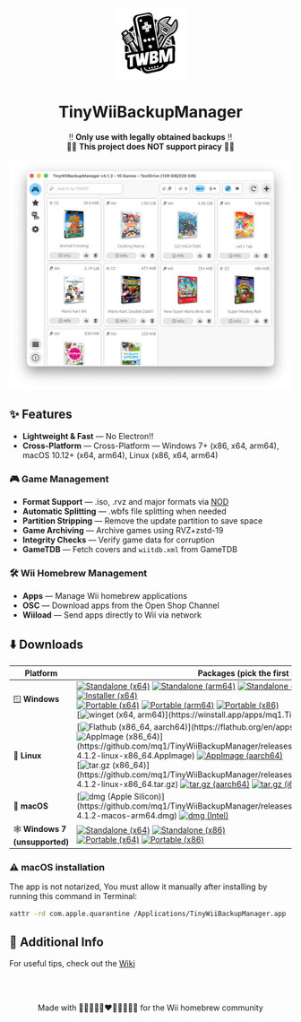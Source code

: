 <p align="center">
  <img alt="TinyWiiBackupManager Logo" width="128" src="assets/TinyWiiBackupManager.png">
</p>

<h1 align="center">TinyWiiBackupManager</h1>

<p align="center">
  ‼️ <strong>Only use with legally obtained backups</strong> ‼️<br>
  🏴‍☠️ <strong>This project does NOT support piracy</strong> 🏴‍☠️
</p>

<p align="center">
  <img alt="App Screenshot" src="assets/screenshot.png">
</p>

## ✨ Features

- **Lightweight & Fast** — No Electron!!
- **Cross-Platform** — Cross-Platform — Windows 7+ (x86, x64, arm64), macOS 10.12+ (x64, arm64), Linux (x86, x64, arm64)

### 🎮 **Game Management**

- **Format Support** — .iso, .rvz and major formats via [NOD](https://github.com/encounter/nod)
- **Automatic Splitting** — .wbfs file splitting when needed
- **Partition Stripping** — Remove the update partition to save space
- **Game Archiving** — Archive games using RVZ+zstd-19
- **Integrity Checks** — Verify game data for corruption
- **GameTDB** — Fetch covers and `wiitdb.xml` from GameTDB

### 🛠️ **Wii Homebrew Management**

- **Apps** — Manage Wii homebrew applications
- **OSC** — Download apps from the Open Shop Channel
- **Wiiload** — Send apps directly to Wii via network

## ⬇️ Downloads

| Platform | Packages (pick the first if unsure) |
|----------|------------------|
| 🪟 **Windows** | [![Standalone (x64)](https://img.shields.io/badge/Standalone_(x64)-v4.1.2-lightblue)](https://github.com/mq1/TinyWiiBackupManager/releases/download/4.1.2/TinyWiiBackupManager-4.1.2-windows-x64.zip) [![Standalone (arm64)](https://img.shields.io/badge/Standalone_(arm64)-v4.1.2-lightblue)](https://github.com/mq1/TinyWiiBackupManager/releases/download/4.1.2/TinyWiiBackupManager-4.1.2-windows-arm64.zip) [![Standalone (x86)](https://img.shields.io/badge/Standalone_(x86)-v4.1.2-lightblue)](https://github.com/mq1/TinyWiiBackupManager/releases/download/4.1.2/TinyWiiBackupManager-4.1.2-windows-x86.zip)<br>[![Installer (x64)](https://img.shields.io/badge/Installer_(x64)-v4.1.2-lightblue)](https://github.com/mq1/TinyWiiBackupManager/releases/download/4.1.2/TinyWiiBackupManager-4.1.2-windows-x64-setup.exe)<br>[![Portable (x64)](https://img.shields.io/badge/Portable_(x64)-v4.1.2-lightblue)](https://github.com/mq1/TinyWiiBackupManager/releases/download/4.1.2/TinyWiiBackupManager-4.1.2-windows-x64-portable.zip) [![Portable (arm64)](https://img.shields.io/badge/Portable_(arm64)-v4.1.2-lightblue)](https://github.com/mq1/TinyWiiBackupManager/releases/download/4.1.2/TinyWiiBackupManager-4.1.2-windows-arm64-portable.zip) [![Portable (x86)](https://img.shields.io/badge/Portable_(x86)-v4.1.2-lightblue)](https://github.com/mq1/TinyWiiBackupManager/releases/download/4.1.2/TinyWiiBackupManager-4.1.2-windows-x86-portable.zip)<br>[![winget (x64, arm64)](https://img.shields.io/winget/v/mq1.TinyWiiBackupManager?label=winget%20(x64,%20arm64))](https://winstall.app/apps/mq1.TinyWiiBackupManager) |
| 🐧 **Linux** | [![Flathub (x86_64, aarch64)](https://img.shields.io/flathub/v/it.mq1.TinyWiiBackupManager?label=Flathub%20(x86_64,%20aarch64))](https://flathub.org/en/apps/it.mq1.TinyWiiBackupManager)<br>[![AppImage (x86_64)](https://img.shields.io/badge/AppImage_(x86__64)-v4.1.2-green)](https://github.com/mq1/TinyWiiBackupManager/releases/download/4.1.2/TinyWiiBackupManager-4.1.2-linux-x86_64.AppImage) [![AppImage (aarch64)](https://img.shields.io/badge/AppImage_(aarch64)-v4.1.2-green)](https://github.com/mq1/TinyWiiBackupManager/releases/download/4.1.2/TinyWiiBackupManager-4.1.2-linux-aarch64.AppImage)<br>[![tar.gz (x86_64)](https://img.shields.io/badge/tar.gz_(x86__64)-v4.1.2-orange)](https://github.com/mq1/TinyWiiBackupManager/releases/download/4.1.2/TinyWiiBackupManager-4.1.2-linux-x86_64.tar.gz) [![tar.gz (aarch64)](https://img.shields.io/badge/tar.gz_(aarch64)-v4.1.2-orange)](https://github.com/mq1/TinyWiiBackupManager/releases/download/4.1.2/TinyWiiBackupManager-4.1.2-linux-aarch64.tar.gz) [![tar.gz (i686)](https://img.shields.io/badge/tar.gz_(i686)-v4.1.2-orange)](https://github.com/mq1/TinyWiiBackupManager/releases/download/4.1.2/TinyWiiBackupManager-4.1.2-linux-i686.tar.gz) |
| 🍏 **macOS** | [![dmg (Apple Silicon)](https://img.shields.io/badge/dmg_(Apple_Silicon)-v4.1.2-lightgray)](https://github.com/mq1/TinyWiiBackupManager/releases/download/4.1.2/TinyWiiBackupManager-4.1.2-macos-arm64.dmg) [![dmg (Intel)](https://img.shields.io/badge/dmg_(Intel)-v4.1.2-lightgray)](https://github.com/mq1/TinyWiiBackupManager/releases/download/4.1.2/TinyWiiBackupManager-4.1.2-macos-x86_64.dmg) |
| 🕸️ **Windows 7<br>(unsupported)** | [![Standalone (x64)](https://img.shields.io/badge/Standalone_(x64)-v4.1.2-cyan)](https://github.com/mq1/TinyWiiBackupManager/releases/download/4.1.2/TinyWiiBackupManager-4.1.2-win7-x64.zip) [![Standalone (x86)](https://img.shields.io/badge/Standalone_(x86)-v4.1.2-cyan)](https://github.com/mq1/TinyWiiBackupManager/releases/download/4.1.2/TinyWiiBackupManager-4.1.2-win7-x86.zip)<br>[![Portable (x64)](https://img.shields.io/badge/Portable_(x64)-v4.1.2-cyan)](https://github.com/mq1/TinyWiiBackupManager/releases/download/4.1.2/TinyWiiBackupManager-4.1.2-win7-x64-portable.zip) [![Portable (x86)](https://img.shields.io/badge/Portable_(x86)-v4.1.2-cyan)](https://github.com/mq1/TinyWiiBackupManager/releases/download/4.1.2/TinyWiiBackupManager-4.1.2-win7-x86-portable.zip) |

### ⚠️ macOS installation
The app is not notarized, You must allow it manually after installing by running this command in Terminal:
```sh
xattr -rd com.apple.quarantine /Applications/TinyWiiBackupManager.app
```

## 📄 Additional Info

For useful tips, check out the [Wiki](https://github.com/mq1/TinyWiiBackupManager/wiki)

<br>
<br>

<p align="center"> Made with 🤍🩷🩵🤎🖤❤️🧡💛💚💙💜 for the Wii homebrew community </p>

